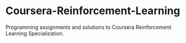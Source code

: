 # Coursera-Reinforcement-Learning
Programming assignments and solutions to Coursera Reinforcement Learning Specialization.
